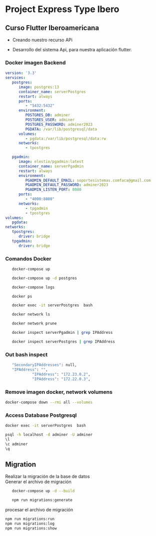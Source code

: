 # Project Express Type Ibero

## Curso Flutter Iberoamericana

-  Creando nuestro recurso APi

-  Desarrollo del sistema Api, para nuestra aplicación flutter.

### Docker imagen Backend

```yaml
version: '3.3'
services:
   postgres:
      image: postgres:13
      container_name: serverPostgres
      restart: always
      ports:
         - "5432:5432"
      environment:
         POSTGRES_DB: adminer
         POSTGRES_USER: adminer
         POSTGRES_PASSWORD: adminer2023
         PGDATA: /var/lib/postgresql/data
      volumes:
         - pgdata:/var/lib/postgresql/data:rw
      networks:
         - tpostgres

   pgadmin:
      image: elestio/pgadmin:latest
      container_name: serverPgadmin
      restart: always
      environment:
         PGADMIN_DEFAULT_EMAIL: soportesistemas.comfaca@gmail.com
         PGADMIN_DEFAULT_PASSWORD: adminer2023
         PGADMIN_LISTEN_PORT: 8080
      ports:
         - "4000:8080"
      networks:
         - tpgadmin
         - tpostgres
volumes:
   pgdata:
networks:
   tpostgres:
      driver: bridge
   tpgadmin:
      driver: bridge
```

### Comandos Docker

```bash
   docker-compose up

   docker-compose up -d postgres

   docker-compose logs

   docker ps

   docker exec -it serverPostgres  bash

   docker network ls

   docker network prune

   docker inspect serverPgadmin | grep IPAddress

   docker inspect serverPostgres | grep IPAddress
```

### Out bash inspect
```bash
   "SecondaryIPAddresses": null,
   "IPAddress": "",
            "IPAddress": "172.23.0.2",
            "IPAddress": "172.22.0.3",
```

### Remove imagen docker, network volumens

```bash
docker-compose down --rmi all --volumes
```

### Access Database Postgresql

```bash
docker exec -it serverPostgres  bash

psql -h localhost -d adminer -U adminer
\l
\c adminer
\q
```

## Migration

Realizar la migración de la base de datos    
Generar el archivo de migración    

```bash
   docker-compose up -d --build

   npm run migrations:generate
```

procesar el archivo de migración

```bash
npm run migrations:run
npm run migrations:log
npm run migrations:show
```
